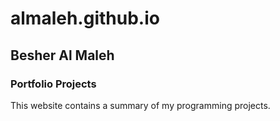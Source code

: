 # almaleh.github.io

## Besher Al Maleh

### Portfolio Projects

This website contains a summary of my programming projects. 
